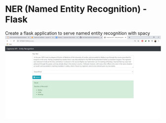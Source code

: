 # NER (Named Entity Recognition) - Flask

Create a flask application to serve named entity recognition with spacy 
<img src="https://github.com/gashasp/Named_Entity_Recognition-API/blob/main/Capture.JPG">

